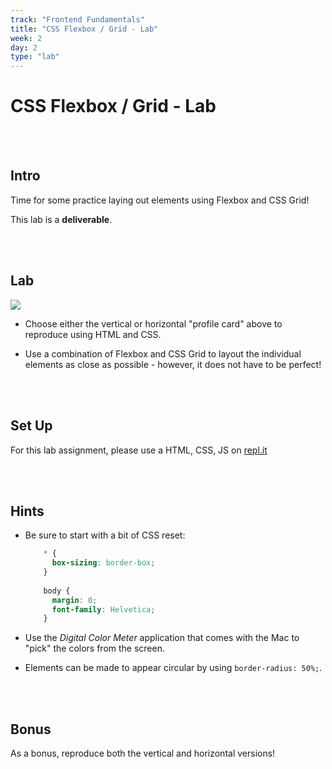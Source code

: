 ```yaml
---
track: "Frontend Fundamentals"
title: "CSS Flexbox / Grid - Lab"
week: 2
day: 2
type: "lab"
---
```



# CSS Flexbox / Grid - Lab

<br>
<br>


## Intro

Time for some practice laying out elements using Flexbox and CSS Grid!

This lab is a **deliverable**.

<br>
<br>


## Lab

<img src="https://i.imgur.com/N4RdHqp.jpg">

- Choose either the vertical or horizontal "profile card" above to reproduce using HTML and CSS.

- Use a combination of Flexbox and CSS Grid to layout the individual elements as close as possible - however, it does not have to be perfect!

<br>
<br>


## Set Up

For this lab assignment, please use a HTML, CSS, JS on [repl.it](https://repl.it)

<br>
<br>


## Hints

- Be sure to start with a bit of CSS reset:

	```css
		* {
		  box-sizing: border-box;
		}
		
		body {
		  margin: 0;
		  font-family: Helvetica;
		}
	```

- Use the _Digital Color Meter_ application that comes with the Mac to "pick" the colors from the screen.

- Elements can be made to appear circular by using `border-radius: 50%;`.



<br>
<br>


## Bonus

As a bonus, reproduce both the vertical and horizontal versions!
